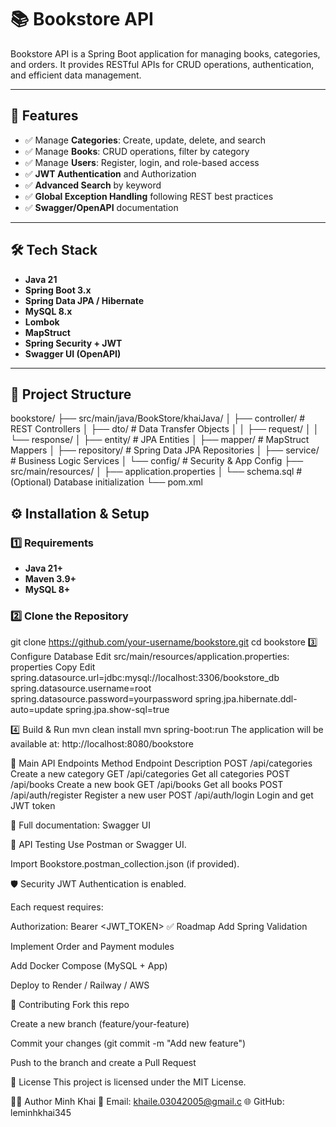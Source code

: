 # 📚 Bookstore API

Bookstore API is a Spring Boot application for managing books, categories, and orders. It provides RESTful APIs for CRUD operations, authentication, and efficient data management.

---

## 🚀 Features
- ✅ Manage **Categories**: Create, update, delete, and search
- ✅ Manage **Books**: CRUD operations, filter by category
- ✅ Manage **Users**: Register, login, and role-based access
- ✅ **JWT Authentication** and Authorization
- ✅ **Advanced Search** by keyword
- ✅ **Global Exception Handling** following REST best practices
- ✅ **Swagger/OpenAPI** documentation

---

## 🛠️ Tech Stack
- **Java 21**
- **Spring Boot 3.x**
- **Spring Data JPA / Hibernate**
- **MySQL 8.x**
- **Lombok**
- **MapStruct**
- **Spring Security + JWT**
- **Swagger UI (OpenAPI)**

---

## 📂 Project Structure

bookstore/
├── src/main/java/BookStore/khaiJava/
│ ├── controller/ # REST Controllers
│ ├── dto/ # Data Transfer Objects
│ │ ├── request/
│ │ └── response/
│ ├── entity/ # JPA Entities
│ ├── mapper/ # MapStruct Mappers
│ ├── repository/ # Spring Data JPA Repositories
│ ├── service/ # Business Logic Services
│ └── config/ # Security & App Config
├── src/main/resources/
│ ├── application.properties
│ └── schema.sql # (Optional) Database initialization
└── pom.xml


## ⚙️ Installation & Setup

### 1️⃣ Requirements
- **Java 21+**
- **Maven 3.9+**
- **MySQL 8+**

### 2️⃣ Clone the Repository

git clone https://github.com/your-username/bookstore.git
cd bookstore
3️⃣ Configure Database
Edit src/main/resources/application.properties:
properties
Copy
Edit
spring.datasource.url=jdbc:mysql://localhost:3306/bookstore_db
spring.datasource.username=root
spring.datasource.password=yourpassword
spring.jpa.hibernate.ddl-auto=update
spring.jpa.show-sql=true

4️⃣ Build & Run
mvn clean install
mvn spring-boot:run
The application will be available at:
http://localhost:8080/bookstore

🔑 Main API Endpoints
Method	Endpoint	Description
POST	/api/categories	Create a new category
GET	/api/categories	Get all categories
POST	/api/books	Create a new book
GET	/api/books	Get all books
POST	/api/auth/register	Register a new user
POST	/api/auth/login	Login and get JWT token

📄 Full documentation: Swagger UI

🧪 API Testing
Use Postman or Swagger UI.

Import Bookstore.postman_collection.json (if provided).

🛡️ Security
JWT Authentication is enabled.

Each request requires:

Authorization: Bearer <JWT_TOKEN>
✅ Roadmap
 Add Spring Validation

 Implement Order and Payment modules

 Add Docker Compose (MySQL + App)

 Deploy to Render / Railway / AWS

🤝 Contributing
Fork this repo

Create a new branch (feature/your-feature)

Commit your changes (git commit -m "Add new feature")

Push to the branch and create a Pull Request

📜 License
This project is licensed under the MIT License.

👨‍💻 Author
Minh Khai
📧 Email: khaile.03042005@gmail.c
🌐 GitHub: leminhkhai345

